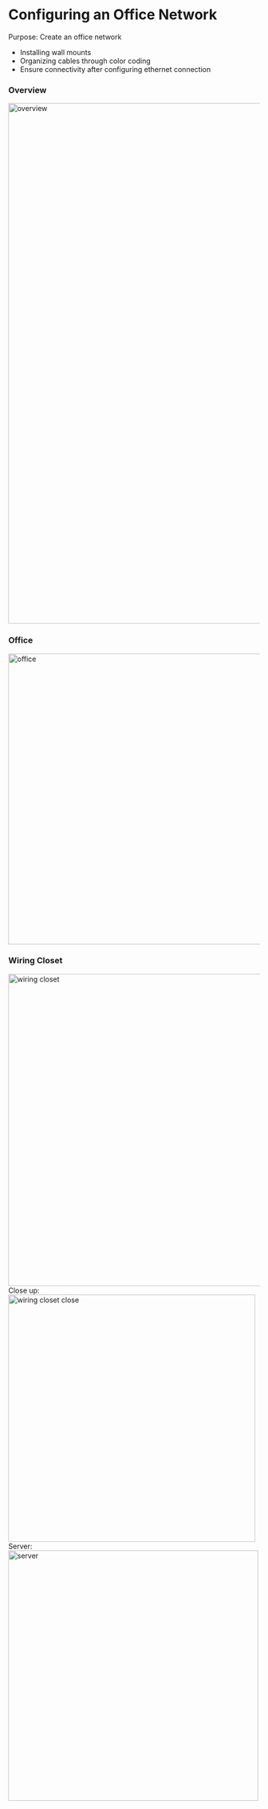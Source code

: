 # Configuring an Office Network
Purpose: Create an office network <br>
  *  Installing wall mounts <br>
  *  Organizing cables through color coding <br>
  *  Ensure connectivity after configuring ethernet connection <br>
    
### Overview
<img width="1042" alt="overview" src="https://github.com/evanlin23/Cisco-Packet-Tracer/assets/113861384/b4ece9f5-748f-463b-b411-bd497a26a358">

### Office
<img width="582" alt="office" src="https://github.com/evanlin23/Cisco-Packet-Tracer/assets/113861384/77f30f5e-0bad-4c01-8d6f-f280a9263758">

### Wiring Closet
<img width="625" alt="wiring closet" src="https://github.com/evanlin23/Cisco-Packet-Tracer/assets/113861384/cfc6a7c1-5416-4dea-8a87-78082813fb36"> <br>
Close up: <br>
<img width="495" alt="wiring closet close" src="https://github.com/evanlin23/Cisco-Packet-Tracer/assets/113861384/a4ced1ba-8f78-426f-8608-9599b72e83f7"> <br>
Server: <br> 
<img width="501" alt="server" src="https://github.com/evanlin23/Cisco-Packet-Tracer/assets/113861384/ec0371c3-f01c-4f15-93ba-d97d17c3ebb2"> 
